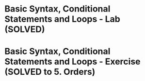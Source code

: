 # Basic Syntax, Conditional Statements and Loops - Lab (SOLVED)

# Basic Syntax, Conditional Statements and Loops - Exercise (SOLVED to 5. Orders)
